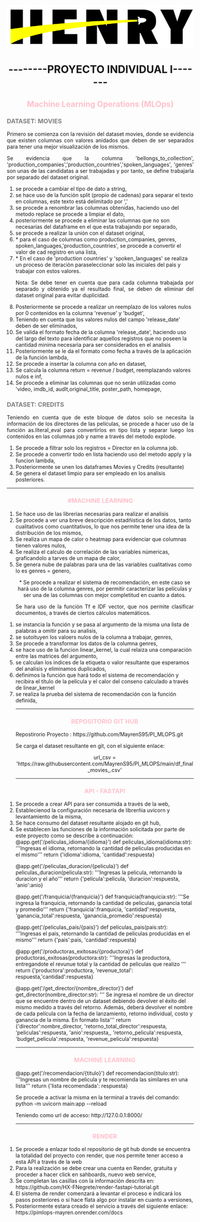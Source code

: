 <center><img src="logo henry.PNG" alt="logo henry"></center>
<h1><strong><center>--------PROYECTO INDIVIDUAL I-------<center></strong></h1>

<h2 style="color:pink"><strong><center>Machine Learning Operations (MLOps)<center></strong></h1>

<h3 style="color:gray">DATASET: MOVIES</h3>

<p style="text-align: justify">Primero se comienza con la revisión del dataset movies, donde se evidencia que existen columnas con valores anidados que deben de ser separados para tener una mejor visualización de los mismos.</p>

<p style="text-align: justify">Se evidencia que la columna 'bellongs_to_collection', 'production_companies','production_countries','spoken_languages', 'genres' son unas de las candidatas a ser trabajadas y por tanto, se define trabajarla por separado del dataset original.</p>

<ol start="1.">
    <li>se procede a cambiar el tipo de dato a string,</li>
<li>se hace uso de la función split (propio de cadenas) para separar el texto en columnas, este texto está delimitado por ','</li>
<li>se procede a renombrar las columnas obtenidas, haciendo uso del metodo replace se procede a limpiar el dato,</li>
<li>posteriormente se procede a eliminar las columnas que no son necesarias del dataframe en el que esta trabajando por separado,</li>
<li>se procede a realizar la unión con el dataset original,</li>
<li>* para el caso de columnas como production_companies, genres, spoken_languages,'production_countries', se procede a convertir el valor de cad registro en una lista,</li>
<li>* En el caso de 'production countries' y 'spoken_languages' se realiza un proceso de iteraciòn paraseleccionar solo las iniciales del paìs y trabajar con estos valores.</li>


<p style="text-align: justify"> Nota: Se debe tener en cuenta que para cada columna trabajada por separado y obtenido ya el resultado final, se deben de eliminar del dataset original para evitar duplicidad.</p>

<li>Posteriormente se procede a realizar un reemplazo de los valores nulos por 0  contenidos en la columna 'revenue' y 'budget',</li>

<li>Teniendo en cuenta que los valores nulos del campo 'release_date' deben de ser eliminados,</li>

<li>Se valida el formato fecha de la columna 'release_date', haciendo uso del largo del texto para identificar aquellos registros que no poseen la cantidad minima necesaria para ser considerados en el analisis</li>

<li>Posteriormente se le da el formato como fecha a travès de la aplicación de la función lambda,</li>

<li>Se procede a insertar la columna con año en dataset,</li>

<li>Se calcula la columna return = revenue / budget, reemplazando valores nulos e inf,</li>

<li>Se procede a eliminar las columnas que no serán utilizadas como 'video, imdb_id, audlt,original_title, poster_path, homepage,</li>
</ol>

<h3 style="color:gray">DATASET: CREDITS</h3>

<p style="text-align: justify">Teniendo en cuenta que de este bloque de datos solo se necesita la información de los directores de las películas, se procede a hacer uso de la función as.literal_eval para convertirlos en tipo lista 
y separar luego los contenidos en las columnas job y name a través del metodo explode.</p>

<ol start="1.">

<li>Se procede a filtrar solo los registros = Director en la columna job.</li>

<li>Se procede a convertir todo en lista haciendo uso del metodo apply y la funcion lambda,</li>

<li>Posteriormente se unen los dataframes Movies y Credits (resultante)</li>

<li>Se genera el dataset limpio para ser empleado en los analisis posteriores.</li>
</ol>
<hr style="color: Black">

<h3 style="color:pink"><center>#MACHINE LEARNING</center></h3>

<ol start="1.">

<li>Se hace uso de las librerias necesarias para realizar el analisis</li>
<li>Se procede a ver una breve descripción estadñistica de los datos, tanto cualitativos como cuantitativos, lo que nos permite tener una idea de la distribución de los mismos,</li>
<li>Se realiza un mapa de calor o heatmap para evidenciar que columnas tienen valores nulos,</li>
<li>Se realiza el calculo de correlación de las variables númericas, graficandolo a tarves de un mapa de calor,</li>
<li>Se genera nube de palabras para una de las variables cualitativas como lo es genres = genero,</li>

<p style="text-align: center">* Se procede a realizar el sistema de recomendación, en este caso se hará uso de la columna genres, por permitir caracterizar las películas y ser una de las columnas con mejor completitud en cuanto a datos.</p>

<p style="text-align: justify">Se hara uso de la función Tf e IDF vector, que nos permite clasificar documentos, a través de ciertos cálculos matemáticos.</p>

<ol strat="1." style="padding-left:0 ;">

<li>se instancia la función y se pasa al argumento de la misma una lista de palabras a omitir para su analisis,</li>
<li>se sutoituyen los valoers nulos de la columna a trabajar, genres,</li>
<li>Se procede a transformar los datos de la columna genres,</li>
<li>se hace uso de la funcion linear_kernel, la cual relaiza una comparación entre las matrices del argumento,</li>
<li>se calculan los indices de la etiqueta o valor resultante que esperamos del analisis y eliminamos duplicados,</li>
<li>definimos la función que hará todo el sistema de recomendación y recibira el título  de la película y el calor del conseno calculado a través de linear_kernel</li>
<li>se realiza la prueba del sistema de recomendación con la función definida,</li>
</ol>
<hr style="color: Black">

<h3 style="color:pink"><center>REPOSITORIO GIT HUB</center></h3>

<p>Repostirorio Proyecto : <a>https://github.com/MayrenS95/PI_MLOPS.git</a></p>

<p>Se carga el dataset resultante en git, con el siguiente enlace:</p>

<p style="color:pink"><center>url_csv = <a>'https://raw.githubusercontent.com/MayrenS95/PI_MLOPS/main/df_final_movies_.csv'</a></center></p>

<hr style="color: Black">

<h3 style="color:pink"><center>API - FASTAPI</center></h3>
<ol strat="1." style="padding-left:0 ;">

<li>Se procede a crear API para ser consumida a través de la web,</li>
<li>Establecienod la configuración necesaria de librerñia uvicorn y levantamiento de la misma,</li>
<li>Se hace consumo del dataset resultante alojado en git hub,</li>
<li>Se establecen las funciones de la información solicitada por parte de este proyecto como se describe a continuación:</li>
</ol>
@app.get('/peliculas_idioma/{idioma}')
def peliculas_idioma(idioma:str):
    '''Ingresas el idioma, retornando la cantidad de peliculas producidas en el mismo'''
    return {'idioma':idioma, 'cantidad':respuesta}
    
 @app.get('/peliculas_duracion/{pelicula}')
def peliculas_duracion(pelicula:str):
    '''Ingresas la pelicula, retornando la duracion y el año'''
    return {'pelicula':pelicula, 'duracion':respuesta, 'anio':anio}



@app.get('/franquicia/{franquicia}')
def franquicia(franquicia:str):
    '''Se ingresa la franquicia, retornando la cantidad de peliculas, ganancia total y promedio'''
    return {'franquicia':franquicia, 'cantidad':respuesta, 'ganancia_total':respuesta, 'ganancia_promedio':respuesta}

@app.get('/peliculas_pais/{pais}')
def peliculas_pais(pais:str):
    '''Ingresas el pais, retornando la cantidad de peliculas producidas en el mismo'''
    return {'pais':pais, 'cantidad':respuesta}

@app.get('/productoras_exitosas/{productora}')
def productoras_exitosas(productora:str):
    '''Ingresas la productora, entregandote el revunue total y la cantidad de peliculas que realizo '''
    return {'productora':productora, 'revenue_total': respuesta,'cantidad':respuesta}


@app.get('/get_director/{nombre_director}')
def get_director(nombre_director:str):
    ''' Se ingresa el nombre de un director que se encuentre dentro de un dataset debiendo devolver el éxito del mismo medido a través del retorno. 
    Además, deberá devolver el nombre de cada película con la fecha de lanzamiento, retorno individual, costo y ganancia de la misma. En formato lista'''
    return {'director':nombre_director, 'retorno_total_director':respuesta, 
    'peliculas':respuesta, 'anio':respuesta,, 'retorno_pelicula':respuesta, 
    'budget_pelicula':respuesta, 'revenue_pelicula':respuesta}

<hr style="color: Black">

<h3 style="color:pink"><center>MACHINE LEARNING</center></h3>


@app.get('/recomendacion/{titulo}')
def recomendacion(titulo:str):
    '''Ingresas un nombre de pelicula y te recomienda las similares en una lista'''
    return {'lista recomendada': respuesta}


<p>Se procede a activar la misma en la terminal a través del comando: python -m uvicorn main:app --reload</p>

<p>Teniendo como url de acceso: <a>http://127.0.0.1:8000/</a></p>

<hr style="color: Black">

<h3 style="color:pink"><center>RENDER</center></h3>

<ol start="1." style="padding-left:0 ;" >

<li>Se procede a enlazar todo el repositorio de git hub donde se encuentra la totalidad del proyecto con render, que nos permite tener acceso a esta API a través de la web</li>

<li>Para la realización se debe crear una cuenta en Render, gratuita y proceder a hacer click en sahboards, nuevo web service,</li> 

<li>Se completan las casillas con la información descrita en: <a>https://github.com/HX-FNegrete/render-fastapi-tutorial.git </a></li>

<li>El sistema de render comenzará a levantar el proceso e indicará los pasos posteriores o si hace flata algo por instalar en cuanto a versiones,</li>

<li>Posteriormente estara creado el servicio a través del siguiente enlace: <a>https://pimlops-mayren.onrender.com/docs</a></li>
</ol>